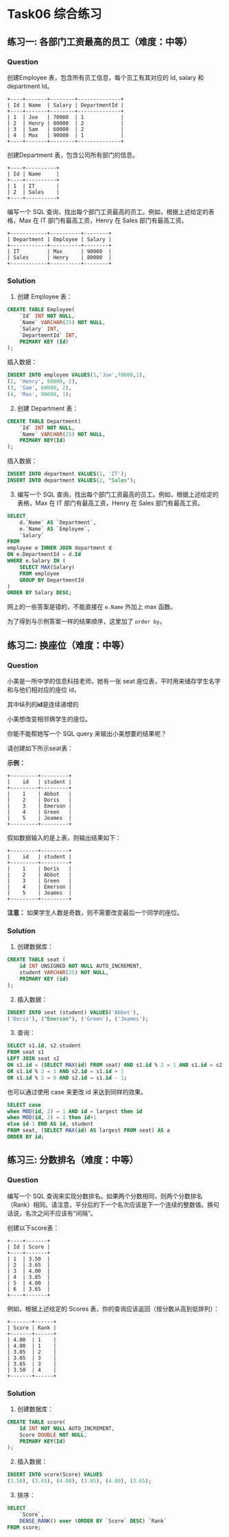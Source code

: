 # Task06 综合练习

## 练习一: 各部门工资最高的员工（难度：中等）

### Question

创建Employee 表，包含所有员工信息，每个员工有其对应的 Id, salary 和 department Id。

```nohighlight
+----+-------+--------+--------------+
| Id | Name  | Salary | DepartmentId |
+----+-------+--------+--------------+
| 1  | Joe   | 70000  | 1            |
| 2  | Henry | 80000  | 2            |
| 3  | Sam   | 60000  | 2            |
| 4  | Max   | 90000  | 1            |
+----+-------+--------+--------------+
```

创建Department 表，包含公司所有部门的信息。

```nohighlight
+----+----------+
| Id | Name     |
+----+----------+
| 1  | IT       |
| 2  | Sales    |
+----+----------+
```

编写一个 SQL 查询，找出每个部门工资最高的员工。例如，根据上述给定的表格，Max 在 IT 部门有最高工资，Henry 在 Sales 部门有最高工资。

```nohighlight
+------------+----------+--------+
| Department | Employee | Salary |
+------------+----------+--------+
| IT         | Max      | 90000  |
| Sales      | Henry    | 80000  |
+------------+----------+--------+
```

### Solution

1. 创建 Employee 表：

```sql
CREATE TABLE Employee(
	`Id` INT NOT NULL,
	`Name` VARCHAR(25) NOT NULL,
	`Salary` INT,
	`DepartmentId` INT,
	PRIMARY KEY (Id)
);
```

插入数据：

```sql
INSERT INTO employee VALUES(1,'Joe',70000,1),
(2, 'Henry', 80000, 2),
(3, 'Sam', 60000, 2),
(4, 'Max', 90000, 1);
```

2. 创建 Department 表：

```sql
CREATE TABLE Department(
	`Id` INT NOT NULL,
	`Name` VARCHAR(25) NOT NULL,
	PRIMARY KEY(Id)
);
```

插入数据：

```sql
INSERT INTO department VALUES(1, 'IT');
INSERT INTO department VALUES(2, "Sales");
```

3. 编写一个 SQL 查询，找出每个部门工资最高的员工。例如，根据上述给定的表格，Max 在 IT 部门有最高工资，Henry 在 Sales 部门有最高工资。

```sql
SELECT 
	d.`Name` AS `Department`,
	e.`Name` AS `Employee`,
	`Salary`
FROM
employee e INNER JOIN department d
ON e.DepartmentId = d.Id
WHERE e.Salary IN (
	SELECT MAX(Salary) 
	FROM employee 
	GROUP BY DepartmentId
)
ORDER BY Salary DESC;
```

网上的一些答案是错的，不能直接在 `e.Name` 外加上 max 函数。

为了得到与示例答案一样的结果顺序，这里加了 `order by`。

## 练习二: 换座位（难度：中等）

### Question

小美是一所中学的信息科技老师，她有一张 seat 座位表，平时用来储存学生名字和与他们相对应的座位 id。

其中纵列的**id**是连续递增的

小美想改变相邻俩学生的座位。

你能不能帮她写一个 SQL query 来输出小美想要的结果呢？

请创建如下所示seat表：

**示例：**

```nohighlight
+---------+---------+
|    id   | student |
+---------+---------+
|    1    | Abbot   |
|    2    | Doris   |
|    3    | Emerson |
|    4    | Green   |
|    5    | Jeames  |
+---------+---------+
```

假如数据输入的是上表，则输出结果如下：

```nohighlight
+---------+---------+
|    id   | student |
+---------+---------+
|    1    | Doris   |
|    2    | Abbot   |
|    3    | Green   |
|    4    | Emerson |
|    5    | Jeames  |
+---------+---------+
```

**注意：**
如果学生人数是奇数，则不需要改变最后一个同学的座位。

### Solution

1. 创建数据库：

```sql
CREATE TABLE seat (
	id INT UNSIGNED NOT NULL AUTO_INCREMENT,
	student VARCHAR(25) NOT NULL,
	PRIMARY KEY (id)
);
```

2. 插入数据：

```sql
INSERT INTO seat (student) VALUES('Abbot'),
('Doris'), ("Emerson"), ('Green'), ('Jeames');
```

3. 查询：

```sql
SELECT s1.id, s2.student
FROM seat s1
LEFT JOIN seat s2
ON s1.id = (SELECT MAX(id) FROM seat) AND s1.id % 2 = 1 AND s1.id = s2.id
OR s1.id % 2 = 1 AND s2.id = s1.id + 1
OR s1.id % 2 = 0 AND s2.id = s1.id - 1;
```

也可以通过使用 case 来更改 id 来达到同样的效果。

```sql
SELECT case
when MOD(id, 2) = 1 AND id = largest then id
when MOD(id, 2) = 1 then id+1
else id-1 END AS id, student
FROM seat, (SELECT MAX(id) AS largest FROM seat) AS a
ORDER BY id;
```

## 练习三: 分数排名（难度：中等）

### Question

编写一个 SQL 查询来实现分数排名。如果两个分数相同，则两个分数排名（Rank）相同。请注意，平分后的下一个名次应该是下一个连续的整数值。换句话说，名次之间不应该有“间隔”。

创建以下score表：

```nohighlight
+----+-------+
| Id | Score |
+----+-------+
| 1  | 3.50  |
| 2  | 3.65  |
| 3  | 4.00  |
| 4  | 3.85  |
| 5  | 4.00  |
| 6  | 3.65  |
+----+-------+
```

例如，根据上述给定的 Scores 表，你的查询应该返回（按分数从高到低排列）：

```nohighlight
+-------+------+
| Score | Rank |
+-------+------+
| 4.00  | 1    |
| 4.00  | 1    |
| 3.85  | 2    |
| 3.65  | 3    |
| 3.65  | 3    |
| 3.50  | 4    |
+-------+------+
```

### Solution

1. 创建数据库：

```sql
CREATE TABLE score(
	Id INT NOT NULL AUTO_INCREMENT,
	Score DOUBLE NOT NULL,
	PRIMARY KEY(Id)
);
```

2. 插入数据：

```sql
INSERT INTO score(Score) VALUES 
(3.50), (3.65), (4.00), (3.85), (4.00), (3.65);
```

3. 排序：

```sql
SELECT 
	`Score`, 
	DENSE_RANK() over (ORDER BY `Score` DESC) `Rank`
FROM score;
```

